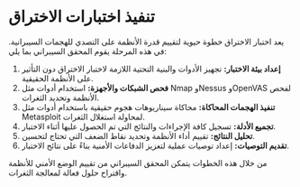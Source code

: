 # تنفيذ اختبارات الاختراق

يعد اختبار الاختراق خطوة حيوية لتقييم قدرة الأنظمة على التصدي للهجمات السيبرانية. في هذه المرحلة يقوم المحقق السيبراني بما يلي:

1. **إعداد بيئة الاختبار:** تجهيز الأدوات والبنية التحتية اللازمة لاختبار الاختراق دون التأثير على الأنظمة الحقيقية.
2. **فحص الشبكات والأجهزة:** استخدام أدوات مثل Nmap وNessus وOpenVAS لفحص الأنظمة وتحديد الثغرات.
3. **تنفيذ الهجمات المحاكاة:** محاكاة سيناريوهات هجوم حقيقية باستخدام أدوات مثل Metasploit لمحاولة استغلال الثغرات.
4. **تجميع الأدلة:** تسجيل كافة الإجراءات والنتائج التي تم الحصول عليها أثناء الاختبار.
5. **تحليل النتائج:** تقييم أداء الأنظمة وتحديد نقاط الضعف التي تحتاج لتحسين.
6. **تقديم التوصيات:** إعداد توصيات عملية لتعزيز الدفاعات الأمنية بناءً على نتائج الاختبار.

من خلال هذه الخطوات يتمكن المحقق السيبراني من تقييم الوضع الأمني للأنظمة واقتراح حلول فعالة لمعالجة الثغرات.